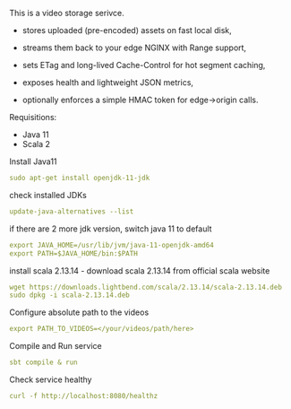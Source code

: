 This is a video storage serivce.

- stores uploaded (pre-encoded) assets on fast local disk,

- streams them back to your edge NGINX with Range support,

- sets ETag and long-lived Cache-Control for hot segment caching,

- exposes health and lightweight JSON metrics,

- optionally enforces a simple HMAC token for edge→origin calls.

Requisitions:
- Java 11
- Scala 2

Install Java11

```yaml
sudo apt-get install openjdk-11-jdk

```

check installed JDKs

```yaml
update-java-alternatives --list
```

if there are 2 more jdk version, switch java 11 to default
```yaml
export JAVA_HOME=/usr/lib/jvm/java-11-openjdk-amd64
export PATH=$JAVA_HOME/bin:$PATH
```
install scala 2.13.14 - download scala 2.13.14 from official scala website
```yaml
wget https://downloads.lightbend.com/scala/2.13.14/scala-2.13.14.deb
sudo dpkg -i scala-2.13.14.deb
```




Configure absolute path to the videos
```yaml
export PATH_TO_VIDEOS=</your/videos/path/here>
```

Compile and Run service
```yaml
sbt compile & run
```

Check service healthy
```yaml
curl -f http://localhost:8080/healthz
```